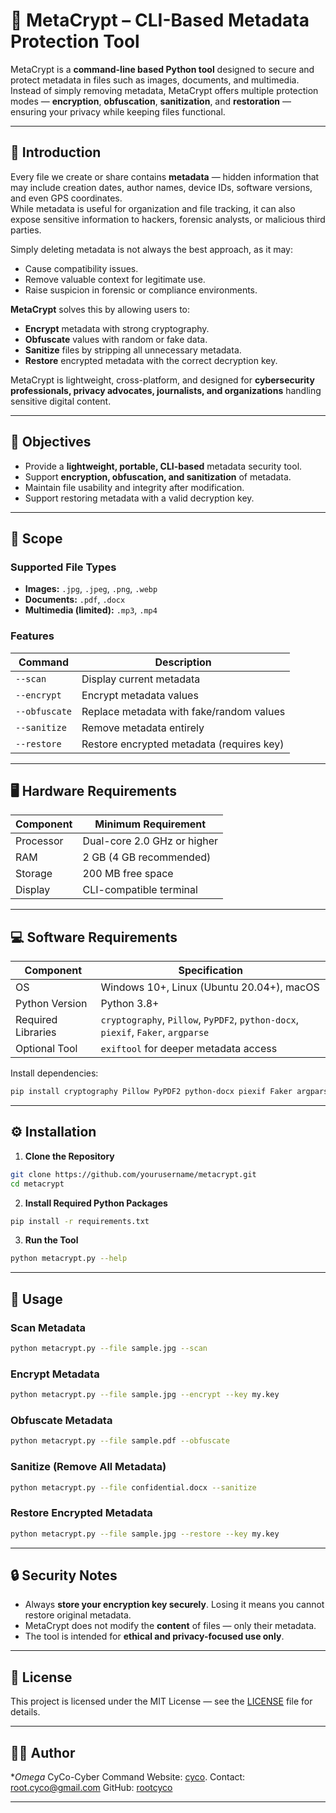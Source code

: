 # 🔐 MetaCrypt – CLI-Based Metadata Protection Tool

MetaCrypt is a **command-line based Python tool** designed to secure and protect metadata in files such as images, documents, and multimedia.  
Instead of simply removing metadata, MetaCrypt offers multiple protection modes — **encryption**, **obfuscation**, **sanitization**, and **restoration** — ensuring your privacy while keeping files functional.

---

## 📜 Introduction

Every file we create or share contains **metadata** — hidden information that may include creation dates, author names, device IDs, software versions, and even GPS coordinates.  
While metadata is useful for organization and file tracking, it can also expose sensitive information to hackers, forensic analysts, or malicious third parties.

Simply deleting metadata is not always the best approach, as it may:
- Cause compatibility issues.
- Remove valuable context for legitimate use.
- Raise suspicion in forensic or compliance environments.

**MetaCrypt** solves this by allowing users to:
- **Encrypt** metadata with strong cryptography.
- **Obfuscate** values with random or fake data.
- **Sanitize** files by stripping all unnecessary metadata.
- **Restore** encrypted metadata with the correct decryption key.

MetaCrypt is lightweight, cross-platform, and designed for **cybersecurity professionals, privacy advocates, journalists, and organizations** handling sensitive digital content.

---

## 🎯 Objectives

- Provide a **lightweight, portable, CLI-based** metadata security tool.
- Support **encryption, obfuscation, and sanitization** of metadata.
- Maintain file usability and integrity after modification.
- Support restoring metadata with a valid decryption key.

---

## 📌 Scope

### Supported File Types
- **Images:** `.jpg`, `.jpeg`, `.png`, `.webp`
- **Documents:** `.pdf`, `.docx`
- **Multimedia (limited):** `.mp3`, `.mp4`

### Features
| Command       | Description |
|---------------|-------------|
| `--scan`      | Display current metadata |
| `--encrypt`   | Encrypt metadata values |
| `--obfuscate` | Replace metadata with fake/random values |
| `--sanitize`  | Remove metadata entirely |
| `--restore`   | Restore encrypted metadata (requires key) |

---

## 🖥️ Hardware Requirements

| Component   | Minimum Requirement       |
|-------------|---------------------------|
| Processor   | Dual-core 2.0 GHz or higher|
| RAM         | 2 GB (4 GB recommended)    |
| Storage     | 200 MB free space          |
| Display     | CLI-compatible terminal    |

---

## 💻 Software Requirements

| Component           | Specification |
|---------------------|---------------|
| OS                  | Windows 10+, Linux (Ubuntu 20.04+), macOS |
| Python Version      | Python 3.8+   |
| Required Libraries  | `cryptography`, `Pillow`, `PyPDF2`, `python-docx`, `piexif`, `Faker`, `argparse` |
| Optional Tool       | `exiftool` for deeper metadata access |

Install dependencies:
```bash
pip install cryptography Pillow PyPDF2 python-docx piexif Faker argparse
````

---

## ⚙️ Installation

1. **Clone the Repository**

```bash
git clone https://github.com/yourusername/metacrypt.git
cd metacrypt
```

2. **Install Required Python Packages**

```bash
pip install -r requirements.txt
```

3. **Run the Tool**

```bash
python metacrypt.py --help
```

---

## 🚀 Usage

### Scan Metadata

```bash
python metacrypt.py --file sample.jpg --scan
```

### Encrypt Metadata

```bash
python metacrypt.py --file sample.jpg --encrypt --key my.key
```

### Obfuscate Metadata

```bash
python metacrypt.py --file sample.pdf --obfuscate
```

### Sanitize (Remove All Metadata)

```bash
python metacrypt.py --file confidential.docx --sanitize
```

### Restore Encrypted Metadata

```bash
python metacrypt.py --file sample.jpg --restore --key my.key
```

---

## 🔒 Security Notes

* Always **store your encryption key securely**. Losing it means you cannot restore original metadata.
* MetaCrypt does not modify the **content** of files — only their metadata.
* The tool is intended for **ethical and privacy-focused use only**.

---

## 📄 License

This project is licensed under the MIT License — see the [LICENSE](LICENSE) file for details.

---

## 👨‍💻 Author

**Omega*
CyCo-Cyber Command
Website: [cyco](https://www.cyco.site).
Contact: [root.cyco@gmail.com](mailto:root.cyco@gmail.com)
GitHub: [rootcyco](https://github.com/rootcyco)

---

